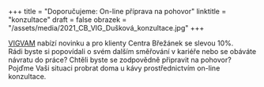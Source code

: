 +++
title = "Doporučujeme: On-line příprava na pohovor"
linktitle = "konzultace"
draft = false
obrazek = "/assets/media/2021_CB_VIG_Dušková_konzultace.jpg"
+++

[VIGVAM](https://www.vigvam-db.cz/) nabízí novinku a pro klienty Centra Břežánek se slevou 10%.  
Rádi byste si popovídali o svém dalším směřování v kariéře nebo se obáváte návratu do práce? Chtěli byste se zodpovědně připravit na pohovor?  
Pojďme Vaši situaci probrat doma u kávy prostřednictvím on-line konzultace.
